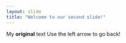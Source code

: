 ```yaml
---
layout: slide
title: "Welcome to our second slide!"
---
```

My **original** text
Use the left arrow to go back!
